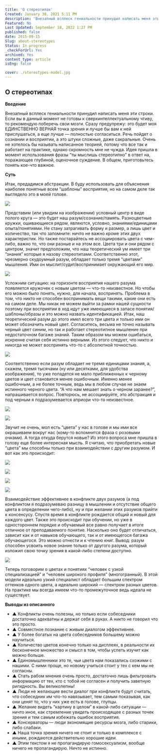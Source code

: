 ```yaml
---
title: 'О стереотипах'
Created: January 30, 2021 5:11 PM
description: 'Внезапный всплеск гениальности принудил написать меня эти строки. Если вы в данный момент не готовы к сверхинтеллектуальному чтиву, то рекомендую поберечь свои мозги.'
Featured: No
Last Updated: September 18, 2022 1:27 PM
published: false
date: 2015-09-15
Slug: about-stereotypes
Status: In progress
_checkForUrl: Yes
archived: Yes
content_type: article
isEng: false

cover: ./stereotypes-model.jpg
---
```



## О стереотипах

**Введение**

Внезапный всплеск гениальности принудил написать меня эти строки. Если вы в данный момент не готовы к сверхинтеллектуальному чтиву, то рекомендую поберечь свои мозги. Сразу предупрежу: это будет моя ЕДИНСТВЕННО ВЕРНАЯ точка зрения и лучше бы вам к ней прислушаться, а еще лучше — полностью согласиться. Речь пойдет о сознании и восприятии, а это штуки сложные, даже сакральные. Очень не хотелось бы называть написанное теорией, потому что все так и работает на практике, однако скромность мне не чужда. Идея пришла в момент использования фразы “ты мыслишь стереотипно” в ответ на, поражающее глубиной, оценочное суждение. В общем, приготовьтесь понять кое-что важное.

**Суть**

Итак, предадимся абстракции. В буду использовать для объяснения наиболее понятные всем “шаблоны” восприятия, но на самом деле так выглядело это в моей голове.

![](https://cdn-images-1.medium.com/max/2000/0*pcbFEXGvpbjUFGcx.jpg)

Представим (или увидим на изображении) условный центр в виде полого круга — это будет наш разум/сознание/память. 
Разноцветные кружки, ошивающиеся рядом, являются, условно, знаниями/единицами опыта/понятиями. 
Не стану затрагивать форму и размер, а лишь цвет и количество, так что запомните: ничто не важно кроме этих двух характеристик. Но также постарайтесь не ассоциировать цвета с чем-либо, важно то, что они разные и на этом все. Цвета три и они рядом с центром, значит предположим, что наш теоретический ум имеет три “знания” которые я назову стереотипами. Соответственно этот, чрезмерно скудоумный разум, обладает только тремя “цветами” мышления. Ими он мыслит/судит/воспринимает окружающий его мир.

![](https://cdn-images-1.medium.com/max/2000/0*3FwutHUGvhzfUdST.jpg)

Усложним ситуацию: на горизонте восприятия нашего разума появляется кружочек с новым цветом — что-то неизвестное. Но чтобы его можно было понять, нужно, для начала, воспринять. Проблема в том, что никто не способен воспринимать вещи такими, какие они есть на самом деле. Мы никак не можем выйти за рамки нашей сущности поэтому при восприятии в ход идут уже имеющиеся в запасе понятия/шаблоны/образы и это можно назвать идентификацией. Итак, наш теоретический разум до этого имел всего три цвета и только ими он может обозначить новый цвет. Согласитесь, весьма не точно называть черный цвет синим, но так и работает стереотипное мышление при недостаточном багаже знаний. Таким образом мы можем ошибаться, искренне считая себя истинно верными. Из этого следует, что никто и никогда не может воспринять что-то с абсолютной точностью.

![](https://cdn-images-1.medium.com/max/2000/0*jwMGCOG7PF8IEztp.jpg)

Соответственно если разум обладает не тремя единицами знания, а, скажем, тремя тысячами (ну или десятками, для удобства изображения), то уже попадется не мало приближенных к черному цветов и цвет становится менее ошибочным. Именно менее ошибочным, а не более точным, ведь мы в любом случае не знаем истинного черного цвета. “А что нам мешает знать о черном заранее?”, напрашивается вопрос. Повторюсь, не ассоциируйте, это абстракция и под черным я подразумевается априори что-то неизвестное.

![](https://cdn-images-1.medium.com/max/2000/0*07hccyH0bwZQ_70s.jpg)

![](https://cdn-images-1.medium.com/max/2000/0*YTooXrm-mIcFVpVK.jpg)

Звучит не очень, мол есть “цвета” у нас в голове и мы ими все окрашиваем вокруг нас (кому-то вспомнится фраза с розовыми очками). А тогда откуда берутся новые? Из этого вопроса мне пришла в голову еще более интересная мысль. Я считаю, что приобретать новые “цвета” мы способны только при взаимодействии с другим разумом. И вот как это происходит:

![](https://cdn-images-1.medium.com/max/2000/0*mjz7ZxgwxpNdhMmN.jpg)

![](https://cdn-images-1.medium.com/max/2000/0*d9Q2zHOy6ELaBYOf.jpg)

![](https://cdn-images-1.medium.com/max/2000/0*7pg9OoN4YHTci_R0.jpg)

![](https://cdn-images-1.medium.com/max/2000/0*PCYNCLIhyHJ13ufN.jpg)

Взаимодействие эффективнее в конфликте двух разумов (а под конфликтом я подразумеваю разницу в мышлении и отсутствие общего цвета в определении чего-либо), ну и при желании этих разумов прийти к консенсусу. Спустя время в конфликте рождается общий и новый для каждого цвет. Также это происходит при обучении, но уже в одностороннем порядке и обучаемый все равно получает в итоге отличное от преподаваемого понятие. Насколько оно будет отличаться, зависит как и от навыков обучающего, так и от имеющегося багажа обучающегося. Это можно отнести и к чтению книг. Вывод: разум способен усвоить новое знание только от другого разума, который изложил свою точку зрения в какой-либо степени доступно.

![](https://cdn-images-1.medium.com/max/2000/0*kGyekkssMr56Qq1M.jpg)

Теперь поговорим о цветах и понятиях “человек с узкой специализацией” и “человек широкого профиля” (многогранный). В этой модели идеально узкий специалист обладает большим спектром оттенков одного цвета, а идеально широкий — спектром разных цветов. На практике мы всегда имеем что-то промежуточное ведь идеала не существует.

**Выводы из описанного**

- ▲ Конфликты очень полезны, но только если собеседники достаточно адекватны и держат себя в руках. А никто не говорил что это просто. 
- ▲ Совместное познание с живым диалогом эффективнее. 
- ▲ У более богатых на цвета собеседников большему можно научиться. 
- ▲ Количество цветов конечно только на дисплеях, в реальности их бесконечное множество и смысл в том, чтобы успеть изучит как можно больше. 
- ▲ Единомышленники это те, чьи цвета нам показались схожими с нашими. С ними проще, но новому учиться стоит у тех с кем мы не согласны. 
- ▲ Стать рабом мнения очень просто, достаточно лишь фильтровать информацию от тех, кто с тобой не согласен и получить заветную ригидность. Вы великолепны! 
- ▲ Люди не желающие вести диалог при конфликте будут считать, что собеседник им что-то навязывает, тем самым показывая, как они ценят то, что у них уже есть в голове, глупцы. 
- ▲ Желание видеть “картину в целом” в какой-либо ситуации — ничто иное, как стремление увидеть происходящее с разных точек зрения и тем самым избежать ошибок восприятия. 
- ▲ Консерваторы — люди экономящие ресурсы мозга, либо старики, либо слабаки. 
- ▲ Наша точка зрения ничего не стоит и только в комплексе с иными, рождаются действительно хорошие идеи. 
- ▲ Этим текстом я не пропагандирую гомосексуализм, вообще ничего не пропагандирую. Ничто не истинно.
